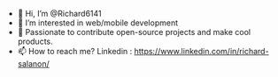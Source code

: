 - 👋 Hi, I’m @Richard6141
- 👀 I’m interested in web/mobile development
- 💞️ Passionate to contribute open-source projects and make cool products.
- 📫 How to reach me? Linkedin : https://www.linkedin.com/in/richard-salanon/

<!---
Richard6141/Richard6141 is a ✨ special ✨ repository because its `README.md` (this file) appears on your GitHub profile.
You can click the Preview link to take a look at your changes.
--->
